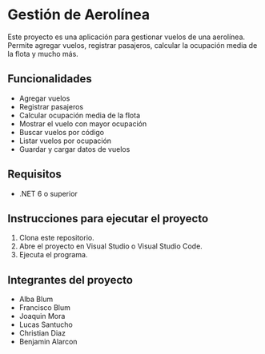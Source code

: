 # Gestión de Aerolínea
Este proyecto es una aplicación para gestionar vuelos de una aerolínea. Permite agregar vuelos, registrar pasajeros, calcular la ocupación media de la flota y mucho más.

## Funcionalidades
- Agregar vuelos
- Registrar pasajeros
- Calcular ocupación media de la flota
- Mostrar el vuelo con mayor ocupación
- Buscar vuelos por código
- Listar vuelos por ocupación
- Guardar y cargar datos de vuelos

## Requisitos
- .NET 6 o superior

## Instrucciones para ejecutar el proyecto
1. Clona este repositorio.
2. Abre el proyecto en Visual Studio o Visual Studio Code.
3. Ejecuta el programa.

## Integrantes del proyecto
- Alba Blum
- Francisco Blum
- Joaquin Mora
- Lucas Santucho
- Christian Diaz
- Benjamin Alarcon
